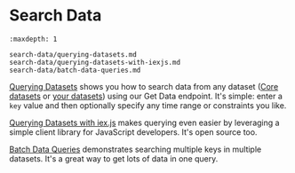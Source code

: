 # Search Data

```{toctree}
:maxdepth: 1

search-data/querying-datasets.md
search-data/querying-datasets-with-iexjs.md
search-data/batch-data-queries.md
```

[Querying Datasets](./search-data/querying-datasets.md) shows you how to search data from any dataset ([Core datasets](https://iexcloud.io/docs/core) or [your datasets](https://iexcloud.io/docs/datasets)) using our Get Data endpoint. It's simple: enter a `key` value and then optionally specify any time range or constraints you like.

[Querying Datasets with iex.js](./search-data/querying-datasets-with-iexjs.md) makes querying even easier by leveraging a simple client library for JavaScript developers. It's open source too.

[Batch Data Queries](./search-data/batch-data-queries.md) demonstrates searching multiple keys in multiple datasets. It's a great way to get lots of data in one query.